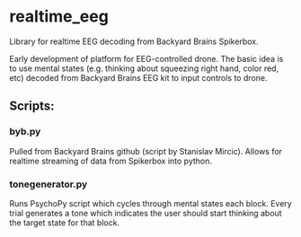 # realtime_eeg
Library for realtime EEG decoding from Backyard Brains Spikerbox.

Early development of platform for EEG-controlled drone. The basic idea is to use mental states (e.g. thinking about squeezing right hand, color red, etc) decoded from Backyard Brains EEG kit to input controls to drone.

## Scripts:

### byb.py
Pulled from Backyard Brains github (script by Stanislav Mircic). Allows for realtime streaming of data from Spikerbox into python.
 
### tonegenerator.py
Runs PsychoPy script which cycles through mental states each block. 
Every trial generates a tone which indicates the user should start thinking about the target state for that block.
